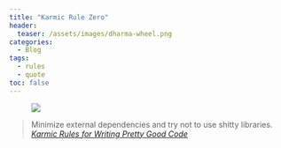 ```yaml
---
title: "Karmic Rule Zero"
header:
  teaser: /assets/images/dharma-wheel.png
categories:
  - Blog
tags:
  - rules
  - quote
toc: false
---
```


<figure class="align-left" style="margin-top: 10px; margin-bottom: 10px; width: 150px;">
    <img src="{{ site.url }}{{ site.baseurl }}/assets/images/dharma-wheel.png">
</figure>

> Minimize external dependencies and try not to use shitty libraries. 
> <cite><a href="https://github.com/karmaniverous/rules">Karmic Rules for Writing Pretty Good Code</a></cite>
